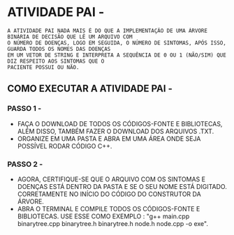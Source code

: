 # ATIVIDADE PAI - 

    A ATIVIDADE PAI NADA MAIS É DO QUE A IMPLEMENTAÇÃO DE UMA ÁRVORE BINÁRIA DE DECISÃO QUE LÊ UM ARQUIVO COM
    O NÚMERO DE DOENÇAS, LOGO EM SEGUIDA, O NÚMERO DE SINTOMAS, APÓS ISSO, GUARDA TODOS OS NOMES DAS DOENÇAS 
    EM UM VETOR DE STRING E INTERPRETA A SEQUÊNCIA DE 0 OU 1 (NÃO/SIM) QUE DIZ RESPEITO AOS SINTOMAS QUE O  
    PACIENTE POSSUI OU NÃO.


## COMO EXECUTAR A ATIVIDADE PAI -
### PASSO 1 -

- FAÇA O DOWNLOAD DE TODOS OS CÓDIGOS-FONTE E BIBLIOTECAS, ALÉM DISSO, TAMBÉM FAZER O DOWNLOAD DOS ARQUIVOS .TXT.
- ORGANIZE EM UMA PASTA E ABRA EM UMA ÁREA ONDE SEJA POSSÍVEL RODAR CÓDIGO C++.
### PASSO 2 -

- AGORA, CERTIFIQUE-SE QUE O ARQUIVO COM OS SINTOMAS E DOENÇAS ESTÁ DENTRO DA PASTA E SE O SEU NOME ESTÁ DIGITADO.
  CORRETAMENTE NO INÍCIO DO CÓDIGO DO CONSTRUTOR DA ÁRVORE.
- ABRA O TERMINAL E COMPILE TODOS OS CÓDIGOS-FONTE E BIBLIOTECAS.
  USE ESSE COMO EXEMPLO : "g++ main.cpp binarytree.cpp binarytree.h binarytree.h node.h node.cpp -o exe".
